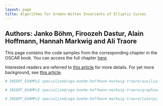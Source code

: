 ```yaml
---
layout: page
title: Algorithms for Gromov-Witten Invariants of Elliptic Curves
---
```


## Authors: Janko Böhm, Firoozeh Dastur, Alain Hoffmann, Hannah Markwig and Ali Traore

This page contains the code samples from the corresponding chapter in the OSCAR book. You can access the full chapter [here](https://link.springer.com/chapter/10.1007/978-3-031-62127-7_6).

Interested readers are referred to [this article](https://arxiv.org/abs/2311.11381) for more
details. For yet more background, see [this article](https://arxiv.org/abs/2309.03741).

```julia
# INSERT_EXAMPLE specialized/aga-boehm-hoffmann-markwig-traore/auxiliary_code/main.jl
```

```julia
# INSERT_EXAMPLE specialized/aga-boehm-hoffmann-markwig-traore/graphname.jlcon
```

```julia
# INSERT_EXAMPLE specialized/aga-boehm-hoffmann-markwig-traore/Caterpillar3.jlcon
```
